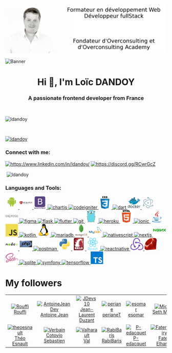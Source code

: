 ![Banner](https://github.com/ldandoy/ldandoy/blob/main/img/ban_github.png)

![Banner](https://nextjs.org/conf/tickets/oct21/ldandoy?s=2)

<h1 align="center">Hi 👋, I'm Loïc DANDOY</h1>
<h3 align="center">A passionate frontend developer from France</h3>
<br />
<p align="left"> <img src="https://komarev.com/ghpvc/?username=ldandoy&label=Profile%20views&color=0e75b6&style=flat" alt="ldandoy" /> </p>
<br />
<p align="left"> <a href="https://github.com/ryo-ma/github-profile-trophy"><img src="https://github-profile-trophy.vercel.app/?username=ldandoy" alt="ldandoy" /></a> </p>

<h3 align="left">Connect with me:</h3>
<p align="left">
<a href="https://linkedin.com/in/https://www.linkedin.com/in/ldandoy/" target="blank"><img align="center" src="https://image.flaticon.com/icons/png/512/174/174857.png" alt="https://www.linkedin.com/in/ldandoy/" height="30" width="40" /></a>
<a href="https://discord.gg/https://discord.gg/RCwrGcZ" target="blank"><img align="center" src="https://upload.wikimedia.org/wikipedia/fr/thumb/0/05/Discord.svg/1200px-Discord.svg.png" alt="https://discord.gg/RCwrGcZ" height="30" width="40" /></a>
</p>

<p>&nbsp;<img align="center" src="https://github-readme-stats.vercel.app/api?username=ldandoy&show_icons=true&locale=en" alt="ldandoy" /></p>

<h3 align="left">Languages and Tools:</h3>
<p align="left"> <a href="https://developer.android.com" target="_blank"> <img src="https://raw.githubusercontent.com/devicons/devicon/master/icons/android/android-original-wordmark.svg" alt="android" width="40" height="40"/> </a> <a href="https://angular.io" target="_blank"> <img src="https://raw.githubusercontent.com/devicons/devicon/master/icons/angularjs/angularjs-original-wordmark.svg" alt="angularjs" width="40" height="40"/> </a> <a href="https://getbootstrap.com" target="_blank"> <img src="https://raw.githubusercontent.com/devicons/devicon/master/icons/bootstrap/bootstrap-plain-wordmark.svg" alt="bootstrap" width="40" height="40"/> </a> <a href="https://www.chartjs.org" target="_blank"> <img src="https://www.chartjs.org/media/logo-title.svg" alt="chartjs" width="40" height="40"/> </a> <a href="https://codeigniter.com" target="_blank"> <img src="https://cdn.worldvectorlogo.com/logos/codeigniter.svg" alt="codeigniter" width="40" height="40"/> </a> <a href="https://www.w3schools.com/css/" target="_blank"> <img src="https://raw.githubusercontent.com/devicons/devicon/master/icons/css3/css3-original-wordmark.svg" alt="css3" width="40" height="40"/> </a> <a href="https://dart.dev" target="_blank"> <img src="https://www.vectorlogo.zone/logos/dartlang/dartlang-icon.svg" alt="dart" width="40" height="40"/> </a> <a href="https://www.docker.com/" target="_blank"> <img src="https://raw.githubusercontent.com/devicons/devicon/master/icons/docker/docker-original-wordmark.svg" alt="docker" width="40" height="40"/> </a> <a href="https://www.electronjs.org" target="_blank"> <img src="https://raw.githubusercontent.com/devicons/devicon/master/icons/electron/electron-original.svg" alt="electron" width="40" height="40"/> </a> <a href="https://expressjs.com" target="_blank"> <img src="https://raw.githubusercontent.com/devicons/devicon/master/icons/express/express-original-wordmark.svg" alt="express" width="40" height="40"/> </a> <a href="https://www.figma.com/" target="_blank"> <img src="https://www.vectorlogo.zone/logos/figma/figma-icon.svg" alt="figma" width="40" height="40"/> </a> <a href="https://flask.palletsprojects.com/" target="_blank"> <img src="https://www.vectorlogo.zone/logos/pocoo_flask/pocoo_flask-icon.svg" alt="flask" width="40" height="40"/> </a> <a href="https://flutter.dev" target="_blank"> <img src="https://www.vectorlogo.zone/logos/flutterio/flutterio-icon.svg" alt="flutter" width="40" height="40"/> </a> <a href="https://git-scm.com/" target="_blank"> <img src="https://www.vectorlogo.zone/logos/git-scm/git-scm-icon.svg" alt="git" width="40" height="40"/> </a> <a href="https://golang.org" target="_blank"> <img src="https://raw.githubusercontent.com/devicons/devicon/master/icons/go/go-original.svg" alt="go" width="40" height="40"/> </a> <a href="https://heroku.com" target="_blank"> <img src="https://www.vectorlogo.zone/logos/heroku/heroku-icon.svg" alt="heroku" width="40" height="40"/> </a> <a href="https://www.w3.org/html/" target="_blank"> <img src="https://raw.githubusercontent.com/devicons/devicon/master/icons/html5/html5-original-wordmark.svg" alt="html5" width="40" height="40"/> </a> <a href="https://ionicframework.com" target="_blank"> <img src="https://upload.wikimedia.org/wikipedia/commons/d/d1/Ionic_Logo.svg" alt="ionic" width="40" height="40"/> </a> <a href="https://www.java.com" target="_blank"> <img src="https://raw.githubusercontent.com/devicons/devicon/master/icons/java/java-original.svg" alt="java" width="40" height="40"/> </a> <a href="https://developer.mozilla.org/en-US/docs/Web/JavaScript" target="_blank"> <img src="https://raw.githubusercontent.com/devicons/devicon/master/icons/javascript/javascript-original.svg" alt="javascript" width="40" height="40"/> </a> <a href="https://kotlinlang.org" target="_blank"> <img src="https://www.vectorlogo.zone/logos/kotlinlang/kotlinlang-icon.svg" alt="kotlin" width="40" height="40"/> </a> <a href="https://www.linux.org/" target="_blank"> <img src="https://raw.githubusercontent.com/devicons/devicon/master/icons/linux/linux-original.svg" alt="linux" width="40" height="40"/> </a> <a href="https://mariadb.org/" target="_blank"> <img src="https://www.vectorlogo.zone/logos/mariadb/mariadb-icon.svg" alt="mariadb" width="40" height="40"/> </a> <a href="https://www.mongodb.com/" target="_blank"> <img src="https://raw.githubusercontent.com/devicons/devicon/master/icons/mongodb/mongodb-original-wordmark.svg" alt="mongodb" width="40" height="40"/> </a> <a href="https://www.mysql.com/" target="_blank"> <img src="https://raw.githubusercontent.com/devicons/devicon/master/icons/mysql/mysql-original-wordmark.svg" alt="mysql" width="40" height="40"/> </a> <a href="https://nativescript.org/" target="_blank"> <img src="https://raw.githubusercontent.com/detain/svg-logos/780f25886640cef088af994181646db2f6b1a3f8/svg/nativescript.svg" alt="nativescript" width="40" height="40"/> </a> <a href="https://nextjs.org/" target="_blank"> <img src="https://cdn.worldvectorlogo.com/logos/nextjs-3.svg" alt="nextjs" width="40" height="40"/> </a> <a href="https://www.nginx.com" target="_blank"> <img src="https://raw.githubusercontent.com/devicons/devicon/master/icons/nginx/nginx-original.svg" alt="nginx" width="40" height="40"/> </a> <a href="https://nodejs.org" target="_blank"> <img src="https://raw.githubusercontent.com/devicons/devicon/master/icons/nodejs/nodejs-original-wordmark.svg" alt="nodejs" width="40" height="40"/> </a> <a href="https://www.php.net" target="_blank"> <img src="https://raw.githubusercontent.com/devicons/devicon/master/icons/php/php-original.svg" alt="php" width="40" height="40"/> </a> <a href="https://postman.com" target="_blank"> <img src="https://www.vectorlogo.zone/logos/getpostman/getpostman-icon.svg" alt="postman" width="40" height="40"/> </a> <a href="https://www.python.org" target="_blank"> <img src="https://raw.githubusercontent.com/devicons/devicon/master/icons/python/python-original.svg" alt="python" width="40" height="40"/> </a> <a href="https://rubyonrails.org" target="_blank"> <img src="https://raw.githubusercontent.com/devicons/devicon/master/icons/rails/rails-original-wordmark.svg" alt="rails" width="40" height="40"/> </a> <a href="https://reactjs.org/" target="_blank"> <img src="https://raw.githubusercontent.com/devicons/devicon/master/icons/react/react-original-wordmark.svg" alt="react" width="40" height="40"/> </a> <a href="https://reactnative.dev/" target="_blank"> <img src="https://reactnative.dev/img/header_logo.svg" alt="reactnative" width="40" height="40"/> </a> <a href="https://redux.js.org" target="_blank"> <img src="https://raw.githubusercontent.com/devicons/devicon/master/icons/redux/redux-original.svg" alt="redux" width="40" height="40"/> </a> <a href="https://www.ruby-lang.org/en/" target="_blank"> <img src="https://raw.githubusercontent.com/devicons/devicon/master/icons/ruby/ruby-original.svg" alt="ruby" width="40" height="40"/> </a> <a href="https://sass-lang.com" target="_blank"> <img src="https://raw.githubusercontent.com/devicons/devicon/master/icons/sass/sass-original.svg" alt="sass" width="40" height="40"/> </a> <a href="https://www.sqlite.org/" target="_blank"> <img src="https://www.vectorlogo.zone/logos/sqlite/sqlite-icon.svg" alt="sqlite" width="40" height="40"/> </a> <a href="https://symfony.com" target="_blank"> <img src="https://symfony.com/logos/symfony_black_03.svg" alt="symfony" width="40" height="40"/> </a> <a href="https://www.tensorflow.org" target="_blank"> <img src="https://www.vectorlogo.zone/logos/tensorflow/tensorflow-icon.svg" alt="tensorflow" width="40" height="40"/> </a> <a href="https://www.typescriptlang.org/" target="_blank"> <img src="https://raw.githubusercontent.com/devicons/devicon/master/icons/typescript/typescript-original.svg" alt="typescript" width="40" height="40"/> </a> </p>

# My followers  
<!--START_SECTION:top-followers-->
<table>
  <tr>
    <td align="center">  
      <a href="https://github.com/Rouffi">  
        <img src="https://avatars2.githubusercontent.com/u/997354" width="100px;" alt="Rouffi"/>  
      </a>  
      <br />  
      <a href="https://github.com/Rouffi">Rouffi</a>  
    </td>  
    <td align="center">  
      <a href="https://github.com/AntoineJeanDev">  
        <img src="https://avatars2.githubusercontent.com/u/15869562" width="100px;" alt="AntoineJeanDev"/>  
      </a>  
      <br />  
      <a href="https://github.com/AntoineJeanDev">Antoine Jean</a>  
    </td>  
    <td align="center">  
      <a href="https://github.com/JDevs10">  
        <img src="https://avatars2.githubusercontent.com/u/38575954" width="100px;" alt="JDevs10"/>  
      </a>  
      <br />  
      <a href="https://github.com/JDevs10">Jean-Laurent Duzant</a>  
    </td>  
    <td align="center">  
      <a href="https://github.com/periane">  
        <img src="https://avatars2.githubusercontent.com/u/43749891" width="100px;" alt="periane"/>  
      </a>  
      <br />  
      <a href="https://github.com/periane">perianeT</a>  
    </td>  
    <td align="center">  
      <a href="https://github.com/esomar">  
        <img src="https://avatars2.githubusercontent.com/u/10389350" width="100px;" alt="esomar"/>  
      </a>  
      <br />  
      <a href="https://github.com/esomar">esomar</a>  
    </td>  
    <td align="center">  
      <a href="https://github.com/Migeth">  
        <img src="https://avatars2.githubusercontent.com/u/43891849" width="100px;" alt="Migeth"/>  
      </a>  
      <br />  
      <a href="https://github.com/Migeth">Seth Migan</a>  
    </td>  
    <td align="center">  
      <a href="https://github.com/Hashiix">  
        <img src="https://avatars2.githubusercontent.com/u/57719916" width="100px;" alt="Hashiix"/>  
      </a>  
      <br />  
      <a href="https://github.com/Hashiix">Hashiix</a>  
    </td>  
  </tr>
  <tr>
    <td align="center">  
      <a href="https://github.com/theoesnault">  
        <img src="https://avatars2.githubusercontent.com/u/45945968" width="100px;" alt="theoesnault"/>  
      </a>  
      <br />  
      <a href="https://github.com/theoesnault">Théo Esnault</a>  
    </td>  
    <td align="center">  
      <a href="https://github.com/Verbain">  
        <img src="https://avatars2.githubusercontent.com/u/26086590" width="100px;" alt="Verbain"/>  
      </a>  
      <br />  
      <a href="https://github.com/Verbain">Cotovio Sebastien</a>  
    </td>  
    <td align="center">  
      <a href="https://github.com/Valharault">  
        <img src="https://avatars2.githubusercontent.com/u/23528017" width="100px;" alt="Valharault"/>  
      </a>  
      <br />  
      <a href="https://github.com/Valharault">Val</a>  
    </td>  
    <td align="center">  
      <a href="https://github.com/RabiBaris">  
        <img src="https://avatars2.githubusercontent.com/u/44058603" width="100px;" alt="RabiBaris"/>  
      </a>  
      <br />  
      <a href="https://github.com/RabiBaris">RabiBaris</a>  
    </td>  
    <td align="center">  
      <a href="https://github.com/P-edacquet">  
        <img src="https://avatars2.githubusercontent.com/u/57719903" width="100px;" alt="P-edacquet"/>  
      </a>  
      <br />  
      <a href="https://github.com/P-edacquet">P-edacquet</a>  
    </td>  
    <td align="center">  
      <a href="https://github.com/FatenElhariry">  
        <img src="https://avatars2.githubusercontent.com/u/28176695" width="100px;" alt="FatenElhariry"/>  
      </a>  
      <br />  
      <a href="https://github.com/FatenElhariry">Faten Elhariry</a>  
    </td>  
    <td align="center">  
      <a href="https://github.com/BawBaw31">  
        <img src="https://avatars2.githubusercontent.com/u/72599313" width="100px;" alt="BawBaw31"/>  
      </a>  
      <br />  
      <a href="https://github.com/BawBaw31">Arthur ISNARD</a>  
    </td>  
  </tr>
</table>
<!--END_SECTION:top-followers--> 
